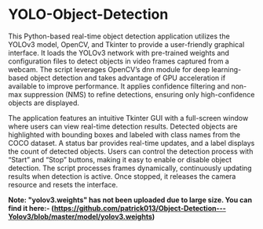 # YOLO-Object-Detection
This Python-based real-time object detection application utilizes the YOLOv3 model, OpenCV, and Tkinter to provide a user-friendly graphical interface. It loads the YOLOv3 network with pre-trained weights and configuration files to detect objects in video frames captured from a webcam. The script leverages OpenCV’s dnn module for deep learning-based object detection and takes advantage of GPU acceleration if available to improve performance. It applies confidence filtering and non-max suppression (NMS) to refine detections, ensuring only high-confidence objects are displayed.

The application features an intuitive Tkinter GUI with a full-screen window where users can view real-time detection results. Detected objects are highlighted with bounding boxes and labeled with class names from the COCO dataset. A status bar provides real-time updates, and a label displays the count of detected objects. Users can control the detection process with “Start” and “Stop” buttons, making it easy to enable or disable object detection. The script processes frames dynamically, continuously updating results when detection is active. Once stopped, it releases the camera resource and resets the interface.

**Note: "yolov3.weights" has not been uploaded due to large size. You can find it here:- (https://github.com/patrick013/Object-Detection---Yolov3/blob/master/model/yolov3.weights)**
